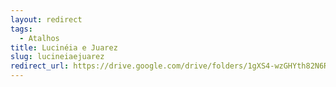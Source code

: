 ```yaml
---
layout: redirect
tags:
  - Atalhos
title: Lucinéia e Juarez
slug: lucineiaejuarez
redirect_url: https://drive.google.com/drive/folders/1gXS4-wzGHYth82N6RKHzNk9doY-zvNZg?usp=drive_link
---
```

